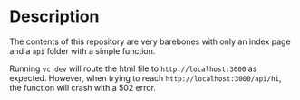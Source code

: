 # Description

The contents of this repository are very barebones with only an index page and a `api` folder with a simple function.

Running `vc dev` will route the html file to `http://localhost:3000` as expected.
However, when trying to reach `http://localhost:3000/api/hi`, the function will crash with a 502 error.
